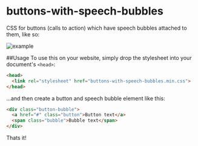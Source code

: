 buttons-with-speech-bubbles
===========================

CSS for buttons (calls to action) which have speech bubbles attached to them, like so:

![example](http://i.imgur.com/TLhpA9s.gif)

##Usage
To use this on your website, simply drop the stylesheet into your document's `<head>`:

```html
<head>
  <link rel="stylesheet" href="buttons-with-speech-bubbles.min.css">
</head>
```

...and then create a button and speech bubble element like this:

```html
<div class="button-bubble">
  <a href="#" class="button">Button text</a>
  <span class="bubble">Bubble text</span>
</div>
```

Thats it!
